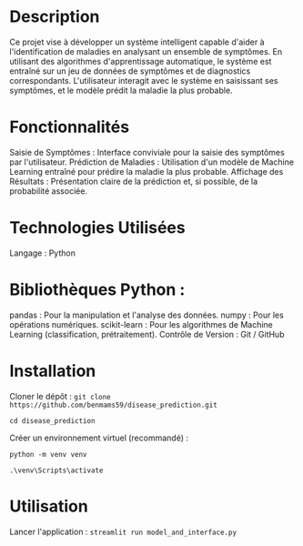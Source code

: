 # Description
Ce projet vise à développer un système intelligent capable d'aider à l'identification de maladies en analysant un ensemble de symptômes. En utilisant des algorithmes d'apprentissage automatique, le système est entraîné sur un jeu de données de symptômes et de diagnostics correspondants. L'utilisateur interagit avec le système en saisissant ses symptômes, et le modèle prédit la maladie la plus probable.
# Fonctionnalités
Saisie de Symptômes : Interface conviviale pour la saisie des symptômes par l'utilisateur.
Prédiction de Maladies : Utilisation d'un modèle de Machine Learning entraîné pour prédire la maladie la plus probable.
Affichage des Résultats : Présentation claire de la prédiction et, si possible, de la probabilité associée.
# Technologies Utilisées
Langage : Python
# Bibliothèques Python :
pandas : Pour la manipulation et l'analyse des données.
numpy : Pour les opérations numériques.
scikit-learn : Pour les algorithmes de Machine Learning (classification, prétraitement).
Contrôle de Version : Git / GitHub
# Installation
Cloner le dépôt :
```git clone https://github.com/benmams59/disease_prediction.git```

```cd disease_prediction```

Créer un environnement virtuel (recommandé) :

```python -m venv venv```

```.\venv\Scripts\activate```

# Utilisation
Lancer l'application :
```streamlit run model_and_interface.py```


